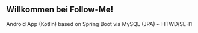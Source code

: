 ## Willkommen bei Follow-Me!
Android App (Kotlin) based on Spring Boot
via MySQL (JPA)
~ HTWD/SE-I1



